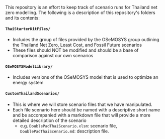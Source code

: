 This repository is an effort to keep track of scenario runs for Thailand net zero modelling. 
The following is a description of this repository's folders and its contents:

#### `ThaiStarterKitFiles/`
- Includes the group of files provided by the OSeMOSYS group outlining the Thailand Net Zero, Least Cost, and Fossil Future scenarios
- These files should NOT be modified and should be a base of comparison against our own scenarios

#### `OSeMOSYSModelLibrary/`
- Includes versions of the OSeMOSYS model that is used to optimize an energy system

#### `CustomThailandScenarios/`
- This is where we will store scenario files that we have manipulated.
- Each file scenario here should be named with a descriptive short name and be accompanied with a markdown file that will provide a more detailed description of the scenario
  - e.g. `DoublePadThaiScenario.xlsm`: scenario file, `DoublePadThaiScenario.md`: description file.  
